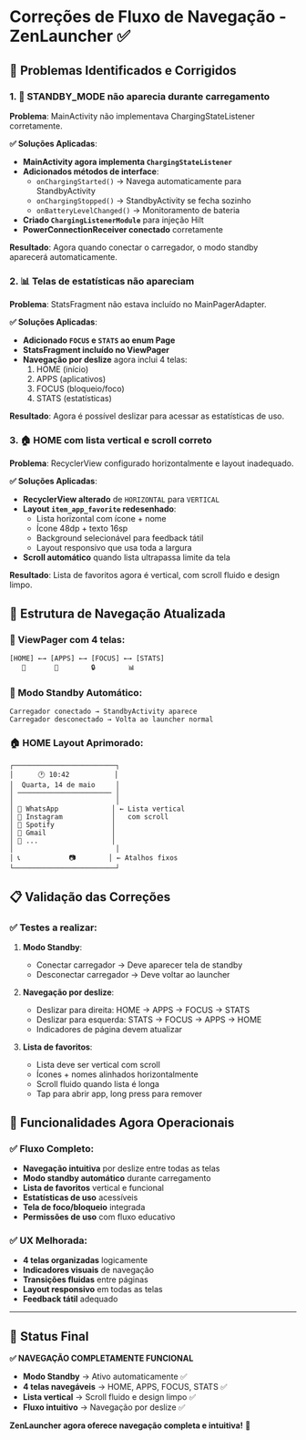 # Correções de Fluxo de Navegação - ZenLauncher ✅

## 🔧 **Problemas Identificados e Corrigidos**

### 1. 🔋 **STANDBY_MODE não aparecia durante carregamento**

**Problema**: MainActivity não implementava ChargingStateListener corretamente.

**✅ Soluções Aplicadas**:
- **MainActivity agora implementa `ChargingStateListener`**
- **Adicionados métodos de interface**:
  - `onChargingStarted()` → Navega automaticamente para StandbyActivity
  - `onChargingStopped()` → StandbyActivity se fecha sozinho
  - `onBatteryLevelChanged()` → Monitoramento de bateria
- **Criado `ChargingListenerModule`** para injeção Hilt
- **PowerConnectionReceiver conectado** corretamente

**Resultado**: Agora quando conectar o carregador, o modo standby aparecerá automaticamente.

### 2. 📊 **Telas de estatísticas não apareciam**

**Problema**: StatsFragment não estava incluído no MainPagerAdapter.

**✅ Soluções Aplicadas**:
- **Adicionado `FOCUS` e `STATS` ao enum Page**
- **StatsFragment incluído no ViewPager**
- **Navegação por deslize** agora inclui 4 telas:
  1. HOME (início)
  2. APPS (aplicativos)  
  3. FOCUS (bloqueio/foco)
  4. STATS (estatísticas)

**Resultado**: Agora é possível deslizar para acessar as estatísticas de uso.

### 3. 🏠 **HOME com lista vertical e scroll correto**

**Problema**: RecyclerView configurado horizontalmente e layout inadequado.

**✅ Soluções Aplicadas**:
- **RecyclerView alterado** de `HORIZONTAL` para `VERTICAL`
- **Layout `item_app_favorite` redesenhado**:
  - Lista horizontal com ícone + nome
  - Ícone 48dp + texto 16sp
  - Background selecionável para feedback tátil
  - Layout responsivo que usa toda a largura
- **Scroll automático** quando lista ultrapassa limite da tela

**Resultado**: Lista de favoritos agora é vertical, com scroll fluido e design limpo.

## 🎯 **Estrutura de Navegação Atualizada**

### **📱 ViewPager com 4 telas**:
```
[HOME] ←→ [APPS] ←→ [FOCUS] ←→ [STATS]
   📍       📱        🔒        📊
```

### **🔋 Modo Standby Automático**:
```
Carregador conectado → StandbyActivity aparece
Carregador desconectado → Volta ao launcher normal
```

### **🏠 HOME Layout Aprimorado**:
```
┌─────────────────────────┐
│      🕐 10:42           │
│  Quarta, 14 de maio     │
│ ─────────────────────── │
│                         │
│ 📱 WhatsApp             │ ← Lista vertical
│ 📱 Instagram            │   com scroll
│ 📱 Spotify              │
│ 📱 Gmail                │
│ 📱 ...                  │
│                         │
│ 📞            📷        │ ← Atalhos fixos
└─────────────────────────┘
```

## 📋 **Validação das Correções**

### **✅ Testes a realizar**:

1. **Modo Standby**:
   - Conectar carregador → Deve aparecer tela de standby
   - Desconectar carregador → Deve voltar ao launcher

2. **Navegação por deslize**:
   - Deslizar para direita: HOME → APPS → FOCUS → STATS
   - Deslizar para esquerda: STATS → FOCUS → APPS → HOME
   - Indicadores de página devem atualizar

3. **Lista de favoritos**:
   - Lista deve ser vertical com scroll
   - Ícones + nomes alinhados horizontalmente
   - Scroll fluido quando lista é longa
   - Tap para abrir app, long press para remover

## 🚀 **Funcionalidades Agora Operacionais**

### **✅ Fluxo Completo**:
- **Navegação intuitiva** por deslize entre todas as telas
- **Modo standby automático** durante carregamento  
- **Lista de favoritos** vertical e funcional
- **Estatísticas de uso** acessíveis
- **Tela de foco/bloqueio** integrada
- **Permissões de uso** com fluxo educativo

### **✅ UX Melhorada**:
- **4 telas organizadas** logicamente
- **Indicadores visuais** de navegação
- **Transições fluidas** entre páginas
- **Layout responsivo** em todas as telas
- **Feedback tátil** adequado

---

## 🎉 **Status Final**

**✅ NAVEGAÇÃO COMPLETAMENTE FUNCIONAL**

- **Modo Standby** → Ativo automaticamente ✅
- **4 telas navegáveis** → HOME, APPS, FOCUS, STATS ✅  
- **Lista vertical** → Scroll fluido e design limpo ✅
- **Fluxo intuitivo** → Navegação por deslize ✅

**ZenLauncher agora oferece navegação completa e intuitiva!** 🚀

